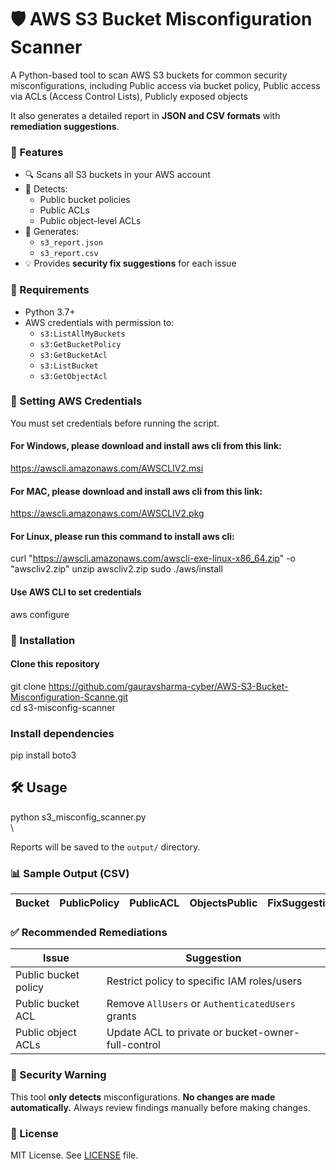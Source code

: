 # 🛡️ AWS S3 Bucket Misconfiguration Scanner
A Python-based tool to scan AWS S3 buckets for common security misconfigurations, including Public access via bucket policy, Public access via ACLs (Access Control Lists), Publicly exposed objects

It also generates a detailed report in **JSON and CSV formats** with **remediation suggestions**.

### 🚀 Features

- 🔍 Scans all S3 buckets in your AWS account
- 📜 Detects:
  - Public bucket policies
  - Public ACLs
  - Public object-level ACLs
- 🧠 Generates:
  - `s3_report.json`
  - `s3_report.csv`
- 💡 Provides **security fix suggestions** for each issue

### 🧰 Requirements

- Python 3.7+
- AWS credentials with permission to:
  - `s3:ListAllMyBuckets`
  - `s3:GetBucketPolicy`
  - `s3:GetBucketAcl`
  - `s3:ListBucket`
  - `s3:GetObjectAcl`

### 🔐 Setting AWS Credentials
You must set credentials before running the script.

#### For Windows, please download and install aws cli from this link:
https://awscli.amazonaws.com/AWSCLIV2.msi

#### For MAC, please download and install aws cli from this link:
https://awscli.amazonaws.com/AWSCLIV2.pkg

#### For Linux, please run this command to install aws cli:
curl "https://awscli.amazonaws.com/awscli-exe-linux-x86_64.zip" -o "awscliv2.zip" unzip awscliv2.zip sudo ./aws/install

#### Use AWS CLI to set credentials
aws configure
### 🔧 Installation

#### Clone this repository
git clone https://github.com/gauravsharma-cyber/AWS-S3-Bucket-Misconfiguration-Scanne.git \
cd s3-misconfig-scanner

### Install dependencies
pip install boto3

## 🛠️ Usage

python s3_misconfig_scanner.py
\
\

Reports will be saved to the `output/` directory.

### 📊 Sample Output (CSV)

| Bucket        | PublicPolicy | PublicACL | ObjectsPublic | FixSuggestion |
|---------------|--------------|-----------|----------------|---------------|

### ✅ Recommended Remediations

| Issue                        | Suggestion                                                                 |
|-----------------------------|---------------------------------------------------------------------------|
| Public bucket policy        | Restrict policy to specific IAM roles/users                               |
| Public bucket ACL           | Remove `AllUsers` or `AuthenticatedUsers` grants                          |
| Public object ACLs          | Update ACL to private or bucket-owner-full-control                        |

### 🔐 Security Warning

This tool **only detects** misconfigurations. **No changes are made automatically.** Always review findings manually before making changes.

### 📄 License

MIT License. See [LICENSE](LICENSE) file.
